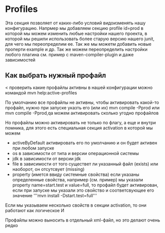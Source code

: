 # Profiles

Эта секция позволяет от каких-либо условий видоизменять нашу конфигурацию.
Напрмер мы добавляем секцию profile id=prod в которой мы можем изменить любые настройки нашего 
проекта, в которой мы решили использовать более старую версию нашего junit, для чего мы 
переопределим ее. Так же мы можетм добавить новые проперти example и др.
Так же можем переопределить настройки любого плагина см. пример с maven-compiler-plugin
и даже зависимостей

## Как выбрать нужный профайл

< проверить какие профайлы активны в нашей конфигурации можно командой
mvn help:active-profiles

По умолчанию все профайлы не активны, чтобы активировать какой-то профайл, нужно при запуске 
указть его (или их)
mvn compile -Pprod
или
mvn compile -Pprod,qa
можем активировать сколько угодно профайлов

Но профайлы можно активировать не только по флагу, а еще и внутри помника, для этого есть 
специальная секция activation в которой мы можем
 - activeByDefault активировать его по умолчанию и он будет активен при любом запуске 
 - os в зависимости от типа и версии операционной системы
 - jdk в зависимости от версии jdk
 - file в зависимости от того существет ли указанный файл (exists) или наоборот, он отсутсвует (missing)
 - property (имется ввиду системные свойства) если указаны определенные свойства, например (см. 
   пример) мы указали 
   property name=start.test  и value=full, то профайл будет активирован, если при запуске мы указали это 
   свойство и соответсвующее его значение
    '''mvn install -Dstart.test=full'''

Если мы указываем несколько свойств в секции activation, то они работают как логическое И

Профайлы можно выносить в отдельный xml-файл, но это делают очень редко





